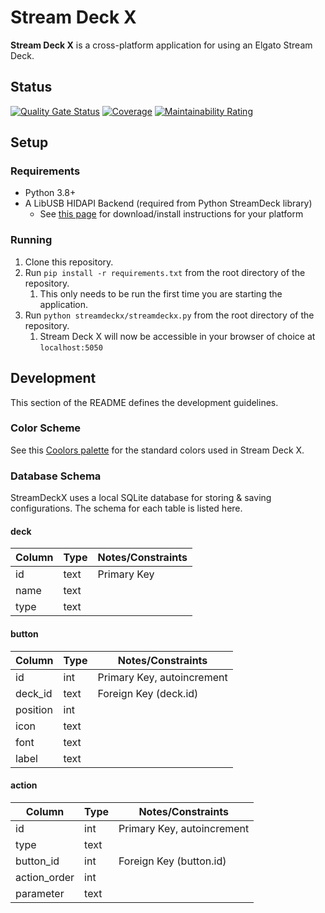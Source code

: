 # Stream Deck X
**Stream Deck X** is a cross-platform application for using an Elgato Stream Deck.

## Status
[![Quality Gate Status](https://sonarcloud.io/api/project_badges/measure?project=streamdeckx&metric=alert_status)](https://sonarcloud.io/summary/new_code?id=streamdeckx)
[![Coverage](https://sonarcloud.io/api/project_badges/measure?project=streamdeckx&metric=coverage)](https://sonarcloud.io/summary/new_code?id=streamdeckx)
[![Maintainability Rating](https://sonarcloud.io/api/project_badges/measure?project=streamdeckx&metric=sqale_rating)](https://sonarcloud.io/summary/new_code?id=streamdeckx)

## Setup
### Requirements
* Python 3.8+
* A LibUSB HIDAPI Backend (required from Python StreamDeck library)
    * See [this page](https://python-elgato-streamdeck.readthedocs.io/en/stable/pages/backend_libusb_hidapi.html) for download/install instructions for your platform
  
### Running
1. Clone this repository.
1. Run `pip install -r requirements.txt` from the root directory of the repository.
   1. This only needs to be run the first time you are starting the application.
1. Run `python streamdeckx/streamdeckx.py` from the root directory of the repository.
    1. Stream Deck X will now be accessible in your browser of choice at `localhost:5050`

## Development
This section of the README defines the development guidelines.

### Color Scheme
See this [Coolors palette](https://coolors.co/2b2d42-8d99ae-fafded-152815-f18f01) for the standard colors used in Stream Deck X.

### Database Schema
StreamDeckX uses a local SQLite database for storing & saving configurations. The schema for each table is listed here.

#### deck 
Column | Type | Notes/Constraints
--- | --- | ---
id | text | Primary Key
name | text | 
type | text |

#### button

Column | Type | Notes/Constraints
--- | --- | ---
id | int | Primary Key, autoincrement
deck_id | text | Foreign Key (deck.id)
position | int |
icon | text |
font | text |
label | text |

#### action

Column | Type | Notes/Constraints
--- | --- | ---
id | int | Primary Key, autoincrement
type | text |
button_id | int | Foreign Key (button.id)
action_order | int |
parameter | text |